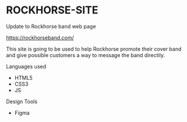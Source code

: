 # ROCKHORSE-SITE
Update to Rockhorse band web page

https://rockhorseband.com/

This site is going to be used to help Rockhorse promote their cover band and give possible customers a way to message the band directily.

Languages used

<ul>
<li>HTML5</li>
<li>CSS3</li>
<li>JS</li>
</ul

Design Tools

<ul>
<li>Figma</li>
<ul>

